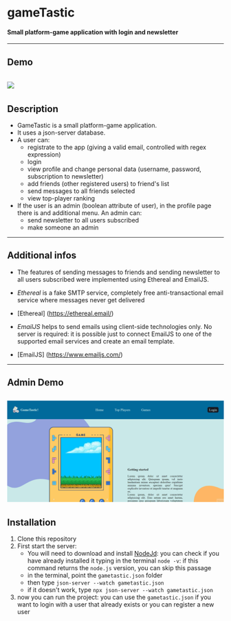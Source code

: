 # **gameTastic**
#### Small platform-game application with login and newsletter
---
## **Demo**
![](https://github.com/alessandraCo/gameTastic/blob/main/demo.gif)
---
## **Description**
* GameTastic is a small platform-game application.
* It uses a json-server database.
* A user can:
    * registrate to the app (giving a valid email, controlled with regex expression)
    * login
    * view profile and change personal data (username, password, subscription to newsletter)
    * add friends (other registered users) to friend's list
    * send messages to all friends selected 
    * view top-player ranking
* If the user is an admin (boolean attribute of user), in the profile page there is and additional menu. An admin can:
    * send newsletter to all users subscribed
    * make someone an admin 
---
## **Additional infos**
* The features of sending messages to friends and sending newsletter to all users subscribed were implemented using Ethereal and EmailJS.

* *Ethereal* is a fake SMTP service, completely free anti-transactional email service where messages never get delivered
* [Ethereal] (https://ethereal.email/)

* *EmailJS* helps to send emails using client-side technologies only. No server is required: it is possible just to connect EmailJS to one of the supported email services and create an email template.
* [EmailJS] (https://www.emailjs.com/)
---
## **Admin Demo**
![](https://github.com/alessandraCo/gameTastic/blob/main/admin%20demo.gif)
---
## **Installation**
1. Clone this repository
2. First start the server: 
    * You will need to download and install [NodeJd](https://nodejs.org): you can check if you have already installed it typing in the terminal `node -v`: if this command returns the `node.js` version, you can skip this passage
    * in the terminal, point the `gametastic.json` folder
    * then type `json-server --watch gametastic.json`
    * if it doesn't work, type `npx json-server --watch gametastic.json`
3. now you can run the project: you can use the `gametastic.json` if you want to login with a user that already exists or you can register a new user


